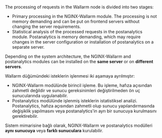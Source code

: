 The processing of requests in the Wallarm node is divided into two stages:

* Primary processing in the NGINX-Wallarm module. The processing is not memory demanding and can be put on frontend servers without changing the server requirements.
* Statistical analysis of the processed requests in the postanalytics module. Postanalytics is memory demanding, which may require changes in the server configuration or installation of postanalytics on a separate server.

Depending on the system architecture, the NGINX-Wallarm and postanalytics modules can be installed on the **same server** or on **different servers**.

Wallarm düğümündeki isteklerin işlenmesi iki aşamaya ayrılmıştır:

* NGINX-Wallarm modülünde birincil işleme. Bu işleme, hafıza açısından zahmetli değildir ve sunucu gereksinimleri değiştirilmeden ön uç sunucularında uygulanabilir.
* Postanalytics modülünde işlenmiş isteklerin istatistiksel analizi. Postanalytics, hafıza açısından zahmetli olup sunucu yapılandırmasında değişiklik yapılmasını veya postanalytics'in ayrı bir sunucuya kurulmasını gerektirebilir.

Sistem mimarisine bağlı olarak, NGINX-Wallarm ve postanalytics modülleri **aynı sunucuya** veya **farklı sunuculara** kurulabilir.